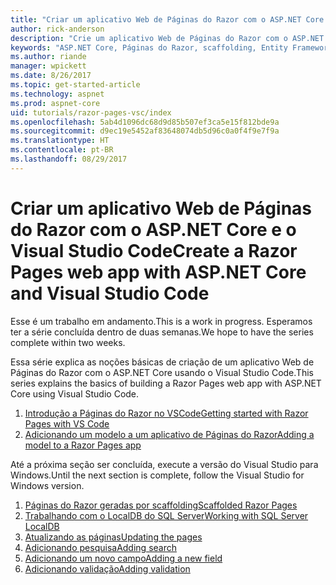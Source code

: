 ```yaml
---
title: "Criar um aplicativo Web de Páginas do Razor com o ASP.NET Core e o Visual Studio Code"
author: rick-anderson
description: "Crie um aplicativo Web de Páginas do Razor com o ASP.NET Core e o EF Core."
keywords: "ASP.NET Core, Páginas do Razor, scaffolding, Entity Framework Core, EF, EF Core, banco de dados, Code, Visual Studio Code"
ms.author: riande
manager: wpickett
ms.date: 8/26/2017
ms.topic: get-started-article
ms.technology: aspnet
ms.prod: aspnet-core
uid: tutorials/razor-pages-vsc/index
ms.openlocfilehash: 5ab4d1096dc68d9d85b507ef3ca5e15f812bde9a
ms.sourcegitcommit: d9ec19e5452af83648074db5d96c0a0f4f9e7f9a
ms.translationtype: HT
ms.contentlocale: pt-BR
ms.lasthandoff: 08/29/2017
---
```

# <a name="create-a-razor-pages-web-app-with-aspnet-core-and-visual-studio-code"></a><span data-ttu-id="845b0-104">Criar um aplicativo Web de Páginas do Razor com o ASP.NET Core e o Visual Studio Code</span><span class="sxs-lookup"><span data-stu-id="845b0-104">Create a Razor Pages web app with ASP.NET Core and Visual Studio Code</span></span>

<span data-ttu-id="845b0-105">Esse é um trabalho em andamento.</span><span class="sxs-lookup"><span data-stu-id="845b0-105">This is a work in progress.</span></span> <span data-ttu-id="845b0-106">Esperamos ter a série concluída dentro de duas semanas.</span><span class="sxs-lookup"><span data-stu-id="845b0-106">We hope to have the series complete within two weeks.</span></span>

<span data-ttu-id="845b0-107">Essa série explica as noções básicas de criação de um aplicativo Web de Páginas do Razor com o ASP.NET Core usando o Visual Studio Code.</span><span class="sxs-lookup"><span data-stu-id="845b0-107">This series explains the basics of building a Razor Pages web app with ASP.NET Core using Visual Studio Code.</span></span>

1. [<span data-ttu-id="845b0-108">Introdução a Páginas do Razor no VSCode</span><span class="sxs-lookup"><span data-stu-id="845b0-108">Getting started with Razor Pages with VS Code</span></span>](xref:tutorials/razor-pages-vsc/razor-pages-start)
1. [<span data-ttu-id="845b0-109">Adicionando um modelo a um aplicativo de Páginas do Razor</span><span class="sxs-lookup"><span data-stu-id="845b0-109">Adding a model to a Razor Pages app</span></span>](xref:tutorials/razor-pages-vsc/model)

<span data-ttu-id="845b0-110">Até a próxima seção ser concluída, execute a versão do Visual Studio para Windows.</span><span class="sxs-lookup"><span data-stu-id="845b0-110">Until the next section is complete, follow the Visual Studio for Windows version.</span></span>


1. [<span data-ttu-id="845b0-111">Páginas do Razor geradas por scaffolding</span><span class="sxs-lookup"><span data-stu-id="845b0-111">Scaffolded Razor Pages</span></span>](xref:tutorials/razor-pages/page)
1. [<span data-ttu-id="845b0-112">Trabalhando com o LocalDB do SQL Server</span><span class="sxs-lookup"><span data-stu-id="845b0-112">Working with SQL Server LocalDB</span></span>](xref:tutorials/razor-pages/sql)
1. [<span data-ttu-id="845b0-113">Atualizando as páginas</span><span class="sxs-lookup"><span data-stu-id="845b0-113">Updating the pages</span></span>](xref:tutorials/razor-pages/da1)
1. [<span data-ttu-id="845b0-114">Adicionando pesquisa</span><span class="sxs-lookup"><span data-stu-id="845b0-114">Adding search</span></span>](xref:tutorials/razor-pages/search)
1. [<span data-ttu-id="845b0-115">Adicionando um novo campo</span><span class="sxs-lookup"><span data-stu-id="845b0-115">Adding a new field</span></span>](xref:tutorials/razor-pages/new-field)
1. [<span data-ttu-id="845b0-116">Adicionando validação</span><span class="sxs-lookup"><span data-stu-id="845b0-116">Adding validation</span></span>](xref:tutorials/razor-pages/validation)
